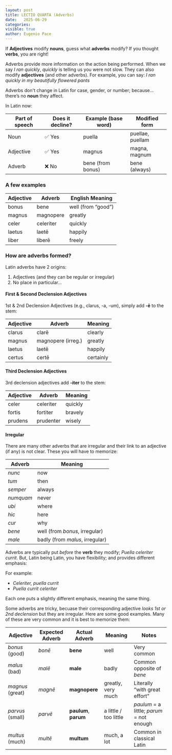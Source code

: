 ```yaml
---
layout: post
title: LECTIO QVARTA (Adverbs)
date:   2025-06-29
categories:
visible: true
author: Eugenio Pace
---
```


If **Adjectives** modify **nouns**, guess what **adverbs** modify? If you thought **verbs**, you are right!

Adverbs provide more information on the action being performed. When we say _I ran quickly_, _quickly_ is telling us you were not slow. They can also modify **adjectives** (and other adverbs). For example, you can say: _I ran quickly in my beautifully flowered pants_

Adverbs don't change in Latin for case, gender, or number; because…there’s no **noun** they affect.

In Latin now:

| Part of speech | Does it decline? | Example (base word)   | Modified form      |
| -------------- | ----------------- | --------------------- | ------------------ |
| Noun           | ✅ Yes            | puella                | puellae, puellam   |
| Adjective      | ✅ Yes            | magnus                | magna, magnum      |
| Adverb         | ❌ No             | bene (from bonus)     | bene (always)      |

### A few examples

| Adjective | Adverb     | English Meaning         |
|-----------|------------|-------------------------|
| bonus     | bene       | well (from “good”)      |
| magnus    | magnopere  | greatly                 |
| celer     | celeriter  | quickly                 |
| laetus    | laetē      | happily                 |
| liber     | liberē     | freely                  |

### How are adverbs formed?

Latin adverbs have 2 origins:

1. Adjectives (and they can be regular or irregular)
2. No place in particular...

#### First & Second Declension Adjectives

1st & 2nd Declension Adjectives (e.g., clarus, -a, -um), simply add **-ē** to the stem:

| Adjective | Adverb              | Meaning   |
|-----------|---------------------|-----------|
| clarus    | clarē               | clearly   |
| magnus    | magnopere (irreg.)  | greatly   |
| laetus    | laetē               | happily   |
| certus    | certē               | certainly |

#### Third Declension Adjectives

3rd declension adjectives add **-iter** to the stem:

| Adjective | Adverb     | Meaning |
|-----------|------------|---------|
| celer     | celeriter  | quickly |
| fortis    | fortiter   | bravely |
| prudens   | prudenter  | wisely  |

#### Irregular 

There are many other adverbs that are irregular and their link to an adjective (if any) is not clear. These you will have to memorize:

| Adverb    | Meaning                         |
| --------- | ------------------------------- |
| *nunc*    | now                             |
| *tum*     | then                            |
| *semper*  | always                          |
| *numquam* | never                           |
| *ubi*     | where                           |
| *hic*     | here                            |
| *cur*     | why                             |
| *bene*    | well (from *bonus*, irregular)  |
| *male*    | badly (from *malus*, irregular) |

Adverbs are typically put _before_ the **verb** they modify; _Puella celeriter currit_. But, Latin being Latin, you have flexibility; and provides different emphasis:

For example:

* _Celeriter, puella currit_
* _Puella currit celeriter_

Each one puts a slightly different emphasis, meaning the same thing.

Some adverbs are tricky, becuase their corresponding adjective _looks 1st or 2nd declension_ but they are irregular. Here are some good examples. Many of these are very common and it is best to memorize them:

| **Adjective**     | **Expected Adverb** | **Actual Adverb**     | **Meaning**              | **Notes**                                     |
|-------------------|---------------------|------------------------|--------------------------|-----------------------------------------------|
| *bonus* (good)    | *bonē*              | **bene**               | well                     | Very common                                   |
| *malus* (bad)     | *malē*              | **male**               | badly                    | Common opposite of *bene*                     |
| *magnus* (great)  | *magnē*             | **magnopere**          | greatly, very much       | Literally “with great effort”                |
| *parvus* (small)  | *parvē*             | **paulum**, **parum**  | a little / too little    | *paulum* = a little; *parum* = not enough     |
| *multus* (much)   | *multē*             | **multum**             | much, a lot              | Common in classical Latin                     |

